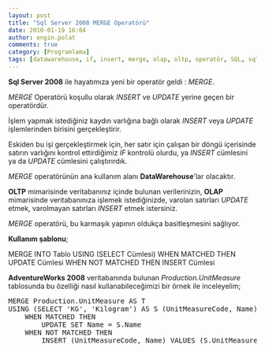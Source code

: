 ```yaml
---
layout: post
title: "Sql Server 2008 MERGE Operatörü"
date: 2010-01-19 16:04
author: engin.polat
comments: true
category: [Programlama]
tags: [datawarehouse, if, insert, merge, olap, oltp, operatör, SQL, sql server, update]
---
```

**Sql Server 2008** ile hayatımıza yeni bir operatör geldi : *MERGE*.

*MERGE* Operatörü koşullu olarak *INSERT* ve *UPDATE* yerine geçen bir operatördür.

İşlem yapmak istediğiniz kaydın varlığına bağlı olarak *INSERT* veya *UPDATE* işlemlerinden birisini gerçekleştirir.

Eskiden bu işi gerçekleştirmek için, her satır için çalışan bir döngü içerisinde satırın varlığını kontrol ettirdiğimiz *IF* kontrolü olurdu, ya *INSERT* cümlesini ya da *UPDATE* cümlesini çalıştırırdık.

*MERGE* operatörünün ana kullanım alanı **DataWarehouse**'lar olacaktır.

**OLTP** mimarisinde veritabanınız içinde bulunan verilerinizin, **OLAP** mimarisinde veritabanınıza işlemek istediğinizde, varolan satırları *UPDATE* etmek, varolmayan satırları *INSERT* etmek istersiniz.

*MERGE* operatörü, bu karmaşık yapının oldukça basitleşmesini sağlıyor.

**Kullanım şablonu**;



MERGE INTO Tablo
USING (SELECT Cümlesi)
    WHEN MATCHED THEN
        UPDATE Cümlesi
    WHEN NOT MATCHED THEN
        INSERT Cümlesi</pre>

**AdventureWorks 2008** veritabanında bulunan *Production.UnitMeasure* tablosunda bu özelliği nasıl kullanabileceğimizi bir örnek ile inceleyelim;

<pre class="brush:sql">MERGE Production.UnitMeasure AS T
USING (SELECT 'KG', 'Kilogram') AS S (UnitMeasureCode, Name) ON (T.UnitMeasureCode = S.UnitMeasureCode)
    WHEN MATCHED THEN
        UPDATE SET Name = S.Name
    WHEN NOT MATCHED THEN
        INSERT (UnitMeasureCode, Name) VALUES (S.UnitMeasureCode, S.Name)


